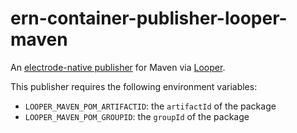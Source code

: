 # ern-container-publisher-looper-maven

An [electrode-native publisher](https://native.electrode.io/reference/glossary#container-publishers) for Maven via [Looper](https://looper.readthedocs.io/en/latest/).

This publisher requires the following environment variables:

* `LOOPER_MAVEN_POM_ARTIFACTID`: the `artifactId` of the package
* `LOOPER_MAVEN_POM_GROUPID`: the `groupId` of the package

